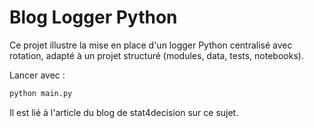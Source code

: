 # Blog Logger Python

Ce projet illustre la mise en place d'un logger Python centralisé avec rotation, adapté à un projet structuré (modules, data, tests, notebooks).

Lancer avec :
```bash
python main.py
```

Il est lié à l'article du blog de stat4decision sur ce sujet.

